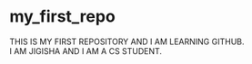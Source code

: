 # my_first_repo
THIS IS MY FIRST REPOSITORY AND I AM LEARNING GITHUB. <br>
I AM JIGISHA AND I AM A CS STUDENT.

